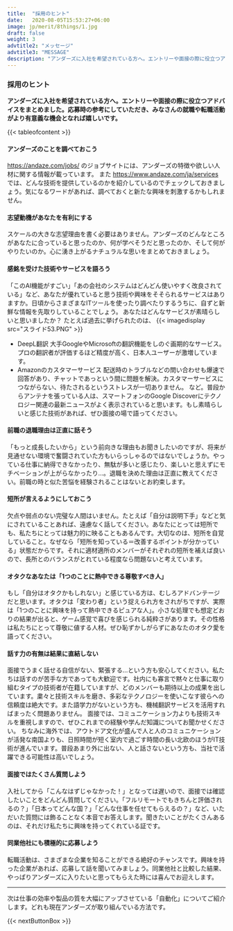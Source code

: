 ```yaml
---
title:  "採用のヒント"
date:   2020-08-05T15:53:27+06:00
image: jp/merit/8things/1.jpg
draft: false
weight: 3
advtitle2: "メッセージ"
advtitle3: "MESSAGE"
description: "アンダーズに入社を希望されている方へ。エントリーや面接の際に役立つアドバイスをまとめました。応募時の参考にしていただき、みなさんの就職や転職活動がより有意義な機会となれば嬉しいです。"
---
```


### 採用のヒント

**アンダーズに入社を希望されている方へ。エントリーや面接の際に役立つアドバイスをまとめました。応募時の参考にしていただき、みなさんの就職や転職活動がより有意義な機会となれば嬉しいです。**

{{< tableofcontent >}}

<!-- ![Images Not Available](../../ico_arw_page_anchor.webp)[**アンダーズのことを調べておこう**](#アンダーズのことを調べておこう)

![Images Not Available](../../ico_arw_page_anchor.webp)[**志望動機があなたを有利にする**](#志望動機があなたを有利にする)

![Images Not Available](../../ico_arw_page_anchor.webp)[**感銘を受けた技術やサービスを語ろう**](#感銘を受けた技術やサービスを語ろう)

![Images Not Available](../../ico_arw_page_anchor.webp)[**前職の退職理由は正直に話そう**](#前職の退職理由は正直に話そう)

![Images Not Available](../../ico_arw_page_anchor.webp)[**短所が言えるようにしておこう**](#短所が言えるようにしておこう)

![Images Not Available](../../ico_arw_page_anchor.webp)[**オタクなあなたは「1つのことに熱中できる尊敬すべき人」**](#オタクなあなたは「1つのことに熱中できる尊敬すべき人」)

![Images Not Available](../../ico_arw_page_anchor.webp)[**話す力の有無は結果に直結しない**](#話す力の有無は結果に直結しない)

![Images Not Available](../../ico_arw_page_anchor.webp)[**面接ではたくさん質問しよう**](#面接ではたくさん質問しよう) 

![Images Not Available](../../ico_arw_page_anchor.webp)[**同業他社にも積極的に応募しよう**](#同業他社にも積極的に応募しよう) -->

#### アンダーズのことを調べておこう
https://andaze.com/jobs/ のジョブサイトには、アンダーズの特徴や欲しい人材に関する情報が載っています。 また https://www.andaze.com/ja/services では、どんな技術を提供しているのかを紹介しているのでチェックしておきましょう。気になるワードがあれば、調べておくと新たな興味を刺激するかもしれません。
 

#### 志望動機があなたを有利にする
スケールの大きな志望理由を書く必要はありません。アンダーズのどんなところがあなたに合っていると思ったのか、何が学べそうだと思ったのか、そして何がやりたいのか。心に湧き上がるナチュラルな思いをまとめておきましょう。

#### 感銘を受けた技術やサービスを語ろう
「このAI機能がすごい」「あの会社のシステムはどんどん使いやすく改良されている」など、あなたが優れていると思う技術や興味をそそられるサービスはありますか。日頃からさまざまなITツールを使ったり調べたりするうちに、自ずと新鮮な情報を先取りしていることでしょう。 あなたはどんなサービスが素晴らしいと思いましたか？
たとえば過去に挙げられたのは、
{{< imagedisplay  src="スライド53.PNG"  >}}

- DeepL翻訳
大手GoogleやMicrosoftの翻訳機能をしのぐ画期的なサービス。プロの翻訳者が評価するほど精度が高く、日本人ユーザーが激増しています。 
- Amazonのカスタマーサービス 
配送時のトラブルなどの問い合わせも爆速で回答があり、チャットであっという間に問題を解決。カスタマーサービスにつながらない、待たされるというストレスが一切ありません。 
など。普段からアンテナを張っている人は、スマートフォンのGoogle Discoverにテクノロジー関連の最新ニュースがよく表示されていると思います。もし素晴らしいと感じた技術があれば、ぜひ面接の場で語ってください。

#### 前職の退職理由は正直に話そう
「もっと成長したいから」という前向きな理由もお聞きしたいのですが、将来が見通せない環境で奮闘されていた方もいらっしゃるのではないでしょうか。やっている仕事に納得できなかったり、無駄が多いと感じたり、楽しいと思えずにモチベーションが上がらなかったり…。退職を決めた理由は正直に教えてください。前職の時と似た苦悩を経験されることはないとお約束します。

#### 短所が言えるようにしておこう
欠点や弱点のない完璧な人間はいません。たとえば「自分は説明下手」などと気にされていることあれば、遠慮なく話してください。あなたにとっては短所でも、私たちにとっては魅力的に映ることもあるんです。大切なのは、短所を自覚していること。なぜなら「短所を知っている＝改善するポイントが分かっている」状態だからです。それに適材適所のメンバーがそれぞれの短所を補えば良いので、長所とのバランスがとれている程度なら問題ないと考えています。

#### オタクなあなたは「1つのことに熱中できる尊敬すべき人」
もし「自分はオタクかもしれない」と感じている方は、むしろアドバンテージだと思います。オタクは「変わり者」という捉えられ方をされがちですが、実際は「1つのことに興味を持って熱中できるピュアな人」。小さな処理でも想定どおりの結果が出ると、ゲーム感覚で喜びを感じられる純粋さがあります。その性格は私たちにとって尊敬に値する人材。ぜひ恥ずかしがらずにあなたのオタク愛を語ってください。

#### 話す力の有無は結果に直結しない
面接でうまく話せる自信がない、緊張する…という方も安心してください。私たちは話すのが苦手な方であっても大歓迎です。社内にも寡言で黙々と仕事に取り組むタイプの技術者が在籍していますが、どのメンバーも期待以上の成果を出しています。粛々と技術スキルを磨き、多彩なテクノロジーを使いこなす彼らへの信頼度は絶大です。また語学力がないという方も、機械翻訳サービスを活用すればまったく問題ありません。
面接では、コミュニケーション力よりも技術スキルを重視しますので、ぜひこれまでの経験や学んだ知識についてお聞かせください。
ちなみに海外では、アウトドア文化が盛んで人と人のコミュニケーションが活発な南国よりも、日照時間が短く室内で過ごす時間の長い北欧のほうがIT技術が進んでいます。普段あまり外に出ない、人と話さないという方も、当社で活躍できる可能性は高いでしょう。

#### 面接ではたくさん質問しよう
入社してから「こんなはずじゃなかった！」となっては遅いので、面接では確認したいことをどんどん質問してください。「フルリモートでもきちんと評価されるの？」「日本ってどんな国？」「どんな仕事を任せてもらえるの？」など、いただいた質問には飾ることなく本音でお答えします。聞きたいことがたくさんあるのは、それだけ私たちに興味を持ってくれている証です。

#### 同業他社にも積極的に応募しよう
転職活動は、さまざまな企業を知ることができる絶好のチャンスです。興味を持った企業があれば、応募して話を聞いてみましょう。同業他社と比較した結果、やっぱりアンダーズに入りたいと思ってもらえた時には喜んでお迎えします。

---

次は仕事の効率や製品の質を大幅にアップさせている「自動化」についてご紹介します。どれも現在アンダーズが取り組んでいる方法です。

{{< nextButtonBox >}}
